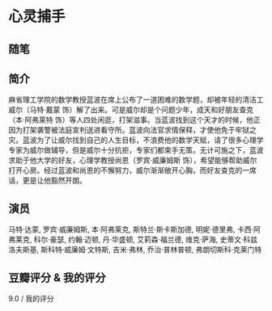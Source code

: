 # 心灵捕手

## 随笔

## 简介

麻省理工学院的数学教授蓝波在席上公布了一道困难的数学题，却被年轻的清洁工威尔（马特·戴蒙 饰）解了出来。可是威尔却是个问题少年，成天和好朋友查克（本·阿弗莱特 饰）等人四处闲逛，打架滋事。当蓝波找到这个天才的时候，他正因为打架袭警被法庭宣判送进看守所。蓝波向法官求情保释，才使他免于牢狱之灾。蓝波为了让威尔找到自己的人生目标，不浪费他的数学天赋，请了很多心理学专家为威尔做辅导，但是威尔十分抗拒，专家们都束手无策。无计可施之下，蓝波求助于他大学的好友，心理学教授尚恩（罗宾·威廉姆斯 饰），希望能够帮助威尔打开心房。经过蓝波和尚恩的不懈努力，威尔渐渐敞开心胸，而好友查克的一席话，更是让他豁然开朗。

## 演员

马特·达蒙, 罗宾·威廉姆斯, 本·阿弗莱克, 斯特兰·斯卡斯加德, 明妮·德里弗, 卡西·阿弗莱克, 科尔·豪瑟, 约翰·迈顿, 丹·华盛顿, 艾莉森·福兰德, 维克·萨海, 史蒂文·科兹洛夫斯基, 斯科特·威廉姆·文特斯, 吉米·弗林, 乔治·普林普顿, 弗朗切斯科·克莱门特

## 豆瓣评分 & 我的评分

9.0 / 我的评分
